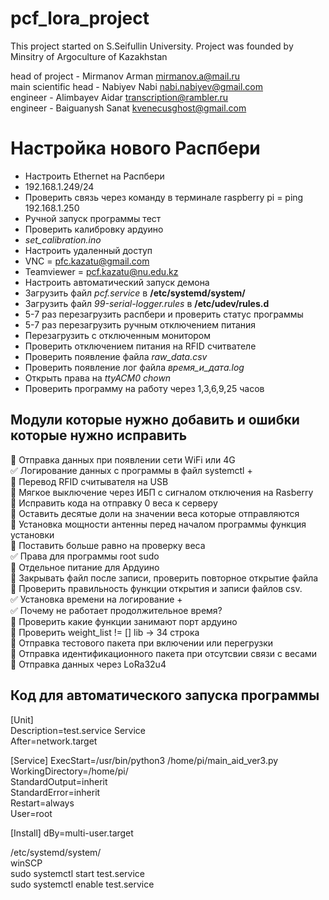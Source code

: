 # pcf_lora_project

This project started on S.Seifullin University.
Project was founded by Minsitry of Argoculture of Kazakhstan

head of project - Mirmanov Arman mirmanov.a@mail.ru    
main scientific head - Nabiyev Nabi nabi.nabiyev@gmail.com    
engineer - Alimbayev Aidar transcription@rambler.ru    
engineer - Baiguanysh Sanat kvenecusghost@gmail.com     

Настройка нового Распбери 
============================

* Настроить Ethernet на Распбери 
* 192.168.1.249/24 
* Проверить связь через команду в терминале raspberry pi = ping 192.168.1.250 
* Ручной запуск программы тест
* Проверить калибровку ардуино
* *set_calibration.ino*
* Настроить удаленный доступ
* VNC = pfc.kazatu@gmail.com
* Teamviewer = pcf.kazatu@nu.edu.kz
* Настроить автоматический запуск демона
* Загрузить файл *pcf.service* в __/etc/systemd/system/__
* Загрузить файл *99-serial-logger.rules* в __/etc/udev/rules.d__
* 5-7 раз перезагрузить распбери и проверить статус программы
* 5-7 раз перезагрузить ручным отключением питания
* Перезагрузить с отключенным монитором
* Проверить отключением питания на RFID считвателе
* Проверить появление файла *raw_data.csv*
* Проверить появление лог файла *время_и_дата.log*
* Открыть права на *ttyACM0 chown*
* Проверить программу на работу через 1,3,6,9,25 часов

Модули которые нужно добавить и ошибки которые нужно исправить
-----------------------------------------------------------------

:black_square_button: Отправка данных при появлении сети WiFi или 4G    
:white_check_mark: Логирование данных с программы в файл systemctl +    
:black_square_button: Перевод RFID считывателя на USB     
:black_square_button: Мягкое выключение через ИБП с сигналом отключения на Rasberry    
:black_square_button: Исправить кода на отправку 0 веса к серверу     
:black_square_button: Оставить десятые доли на значении веса которые отправляются    
:black_square_button: Установка мощности антенны перед началом программы функция установки    
:black_square_button: Поставить больше равно на проверку веса    
:white_check_mark: Права для программы root sudo    
:black_square_button: Отдельное питание для Ардуино    
:black_square_button: Закрывать файл после записи, проверить повторное открытие файла    
:black_square_button: Проверить правильность функции открытия и записи файлов csv.     
:white_check_mark: Установка времени на логирование +       
:white_check_mark: Почему не работает продолжительное время?    
:black_square_button: Проверить какие функции занимают порт ардуино    
:black_square_button: Проверить weight_list != [] lib -> 34 строка    
:black_square_button: Отправка тестового пакета при включении или перегрузки    
:black_square_button: Отправка идентификационного пакета при отсутсвии связи с весами     
:black_square_button: Отправка данных через LoRa32u4    

Код для автоматического запуска программы
-----------------------------------------
[Unit]    
Description=test.service Service       
After=network.target      

[Service]
ExecStart=/usr/bin/python3 /home/pi/main_aid_ver3.py        
WorkingDirectory=/home/pi/        
StandardOutput=inherit    
StandardError=inherit    
Restart=always    
User=root    

[Install]
dBy=multi-user.target        

/etc/systemd/system/    
winSCP    
sudo systemctl start test.service       
sudo systemctl enable test.service       
